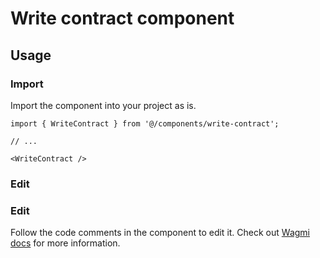 # Write contract component

## Usage

### Import

Import the component into your project as is.

```tsx
import { WriteContract } from '@/components/write-contract';

// ...

<WriteContract />
```

### Edit

### Edit

Follow the code comments in the component to edit it. Check out [Wagmi docs](https://wagmi.sh/react/getting-started) for more information.
